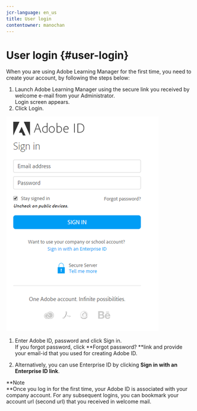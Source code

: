 ```yaml
---
jcr-language: en_us
title: User login
contentowner: manochan
---
```



# User login {#user-login}

When you are using Adobe Learning Manager for the first time, you need to create your account, by following the steps below:

1. Launch Adobe Learning Manager using the secure link you received by welcome e-mail from your Administrator.  
   Login screen appears.
1. Click Login.

![](assets/adobeid-signin.png)

1. Enter Adobe ID, password and click Sign in.  
   If you forgot password, click **Forgot password? **link and provide your email-id that you used for creating Adobe ID.

1. Alternatively, you can use Enterprise ID by clicking **Sign in with an Enterprise ID link**.

**Note  
**Once you log in for the first time, your Adobe ID is associated with your company account. For any subsequent logins, you can bookmark your account url (second url) that you received in welcome mail.

